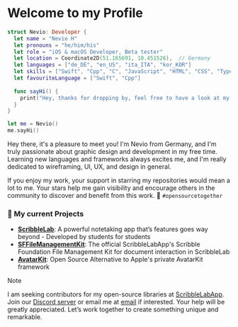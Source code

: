 # **Welcome to my Profile** 

```SWIFT
struct Nevio: Developer {
  let name = "Nevio H"
  let pronouns = "he/him/his"
  let role = "iOS & macOS Developer, Beta tester"
  let location = Coordinate2D(51.165691, 10.451526),  // Germany
  let languages = ["de_DE", "en_US", "ita_ITA", "kor_KOR"]
  let skills = ["Swift", "Cpp", "C", "JavaScript", "HTML", "CSS", "TypeScript"]
  let favouriteLanguage = ["Swift", "Cpp"]
  
  func sayHi() {
    print("Hey, thanks for dropping by, feel free to have a look at my work! 🙂")
  }
}

let me = Nevio()
me.sayHi()
```

Hey there, it's a pleasure to meet you! I'm Nevio from Germany, and I'm truly passionate about graphic design and development in my free time. Learning new languages and frameworks always excites me, and I'm really dedicated to wireframing, UI, UX, and design in general.

If you enjoy my work, your support in starring my repositories would mean a lot to me. Your stars help me gain visibility and encourage others in the community to discover and benefit from this work. 🧡 `#opensourcetogether`

### 🚀 My current Projects

- [**ScribbleLab**](https://github.com/ScribbleLabApp/ScribbleLab): A powerful notetaking app that’s features goes way beyond - Developed by students for students
- [**SFFileManagementKit**](https://github.com/ScribbleLabApp/SFFileManagementKit):  The official ScribbleLabApp's Scribble Foundation File Management Kit for document interaction in ScribbleLab 
- [**AvatarKit**](https://github.com/ScribbleLabApp/SLAvatarKit): Open Source Alternative to Apple's private AvatarKit framework 

> [!NOTE]
> I am seeking contributors for my open-source libraries at [ScribbleLabApp](https://github.com/ScribbleLabApp). Join our [Discord server](https://discord.gg/eRCe7tFuBk) or email me at [email](mailto:n3v1010@gmail.com) if interested. Your help will be greatly appreciated. Let’s work together to create something unique and remarkable.
